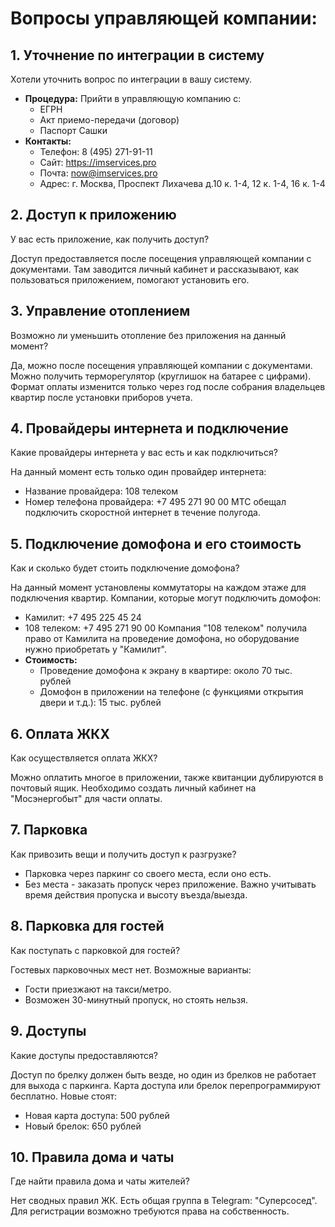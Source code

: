 # Вопросы управляющей компании:

## 1. Уточнение по интеграции в систему

Хотели уточнить вопрос по интеграции в вашу систему.

- **Процедура:**
  Прийти в управляющую компанию с:
  - ЕГРН
  - Акт приемо-передачи (договор)
  - Паспорт Сашки
- **Контакты:**
  - Телефон: 8 (495) 271-91-11
  - Сайт: https://imservices.pro
  - Почта: now@imservices.pro
  - Адрес: г. Москва, Проспект Лихачева д.10 к. 1-4, 12 к. 1-4, 16 к. 1-4

## 2. Доступ к приложению

У вас есть приложение, как получить доступ?

Доступ предоставляется после посещения управляющей компании с документами. Там заводится личный кабинет и рассказывают, как пользоваться приложением, помогают установить его.

## 3. Управление отоплением

Возможно ли уменьшить отопление без приложения на данный момент?

Да, можно после посещения управляющей компании с документами. Можно получить терморегулятор (круглишок на батарее с цифрами). Формат оплаты изменится только через год после собрания владельцев квартир после установки приборов учета.

## 4. Провайдеры интернета и подключение

Какие провайдеры интернета у вас есть и как подключиться?

На данный момент есть только один провайдер интернета:
- Название провайдера: 108 телеком
- Номер телефона провайдера: +7 495 271 90 00
МТС обещал подключить скоростной интернет в течение полугода.

## 5. Подключение домофона и его стоимость

Как и сколько будет стоить подключение домофона?

На данный момент установлены коммутаторы на каждом этаже для подключения квартир. Компании, которые могут подключить домофон:
- Камилит: +7 495 225 45 24
- 108 телеком: +7 495 271 90 00
Компания "108 телеком" получила право от Камилита на проведение домофона, но оборудование нужно приобретать у "Камилит".
- **Стоимость:**
  - Проведение домофона к экрану в квартире: около 70 тыс. рублей
  - Домофон в приложении на телефоне (с функциями открытия двери и т.д.): 15 тыс. рублей

## 6. Оплата ЖКХ

Как осуществляется оплата ЖКХ?

Можно оплатить многое в приложении, также квитанции дублируются в почтовый ящик. Необходимо создать личный кабинет на "Мосэнергобыт" для части оплаты.

## 7. Парковка

Как привозить вещи и получить доступ к разгрузке?

- Парковка через паркинг со своего места, если оно есть.
- Без места - заказать пропуск через приложение. Важно учитывать время действия пропуска и высоту въезда/выезда.

## 8. Парковка для гостей

Как поступать с парковкой для гостей?

Гостевых парковочных мест нет. Возможные варианты:
- Гости приезжают на такси/метро.
- Возможен 30-минутный пропуск, но стоять нельзя.

## 9. Доступы

Какие доступы предоставляются?

Доступ по брелку должен быть везде, но один из брелков не работает для выхода с паркинга. Карта доступа или брелок перепрограммируют бесплатно. Новые стоят:
- Новая карта доступа: 500 рублей
- Новый брелок: 650 рублей

## 10. Правила дома и чаты

Где найти правила дома и чаты жителей?

Нет сводных правил ЖК. Есть общая группа в Telegram: "Суперсосед". Для регистрации возможно требуются права на собственность.

